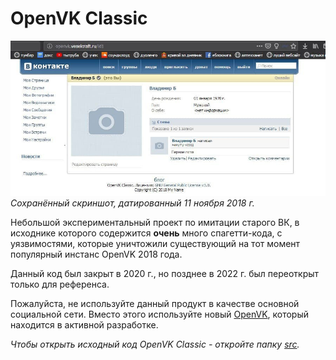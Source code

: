 # OpenVK Classic

![Screenshot](screenshot.jpg)
*Сохранённый скриншот, датированный 11 ноября 2018 г.*

Небольшой экспериментальный проект по имитации старого ВК, в исходнике которого содержится **очень** много спагетти-кода, с уязвимостями, которые уничтожили существующий на тот момент популярный инстанс OpenVK 2018 года.

Данный код был закрыт в 2020 г., но позднее в 2022 г. был переоткрыт только для референса.

Пожалуйста, не используйте данный продукт в качестве основной социальной сети. Вместо этого используйте новый [OpenVK](https://github.com/openvk/openvk), который находится в активной разработке.

*Чтобы открыть исходный код OpenVK Classic - откройте папку [src](src).*
